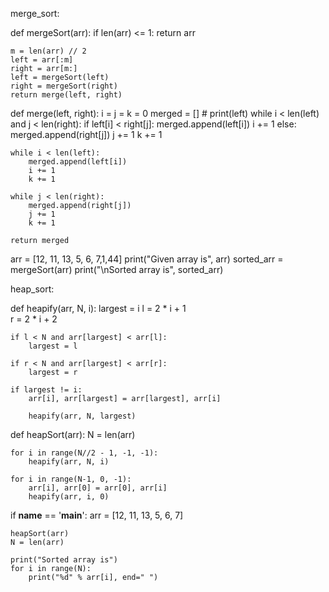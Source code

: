 merge_sort:

def mergeSort(arr):
    if len(arr) <= 1:
        return arr

    m = len(arr) // 2
    left = arr[:m]
    right = arr[m:]
    left = mergeSort(left)
    right = mergeSort(right)
    return merge(left, right)

def merge(left, right):
    i = j = k = 0
    merged = []
    # print(left)
    while i < len(left) and j < len(right):
        if left[i] < right[j]:
            merged.append(left[i])
            i += 1
        else:
            merged.append(right[j])
            j += 1
        k += 1

    while i < len(left):
        merged.append(left[i])
        i += 1
        k += 1

    while j < len(right):
        merged.append(right[j])
        j += 1
        k += 1

    return merged

arr = [12, 11, 13, 5, 6, 7,1,44]
print("Given array is", arr)
sorted_arr = mergeSort(arr)
print("\nSorted array is", sorted_arr)

heap_sort:


def heapify(arr, N, i):
	largest = i 
	l = 2 * i + 1	 
	r = 2 * i + 2	

	if l < N and arr[largest] < arr[l]:
		largest = l

	if r < N and arr[largest] < arr[r]:
		largest = r

	if largest != i:
		arr[i], arr[largest] = arr[largest], arr[i] 

		heapify(arr, N, largest)



def heapSort(arr):
	N = len(arr)
	
	for i in range(N//2 - 1, -1, -1):
		heapify(arr, N, i)

	for i in range(N-1, 0, -1):
		arr[i], arr[0] = arr[0], arr[i]
		heapify(arr, i, 0)

if __name__ == '__main__':
	arr = [12, 11, 13, 5, 6, 7]

	heapSort(arr)
	N = len(arr)

	print("Sorted array is")
	for i in range(N):
		print("%d" % arr[i], end=" ")

